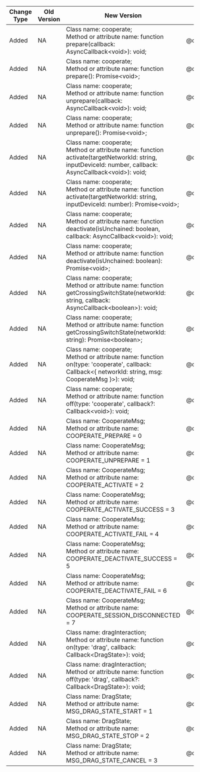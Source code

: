 | Change Type | Old Version | New Version | d.ts File |
| ---- | ------ | ------ | -------- |
|Added|NA|Class name: cooperate;<br>Method or attribute name: function prepare(callback: AsyncCallback\<void>): void;|@ohos.cooperate.d.ts|
|Added|NA|Class name: cooperate;<br>Method or attribute name: function prepare(): Promise\<void>;|@ohos.cooperate.d.ts|
|Added|NA|Class name: cooperate;<br>Method or attribute name: function unprepare(callback: AsyncCallback\<void>): void;|@ohos.cooperate.d.ts|
|Added|NA|Class name: cooperate;<br>Method or attribute name: function unprepare(): Promise\<void>;|@ohos.cooperate.d.ts|
|Added|NA|Class name: cooperate;<br>Method or attribute name: function activate(targetNetworkId: string, inputDeviceId: number, callback: AsyncCallback\<void>): void;|@ohos.cooperate.d.ts|
|Added|NA|Class name: cooperate;<br>Method or attribute name: function activate(targetNetworkId: string, inputDeviceId: number): Promise\<void>;|@ohos.cooperate.d.ts|
|Added|NA|Class name: cooperate;<br>Method or attribute name: function deactivate(isUnchained: boolean, callback: AsyncCallback\<void>): void;|@ohos.cooperate.d.ts|
|Added|NA|Class name: cooperate;<br>Method or attribute name: function deactivate(isUnchained: boolean): Promise\<void>;|@ohos.cooperate.d.ts|
|Added|NA|Class name: cooperate;<br>Method or attribute name: function getCrossingSwitchState(networkId: string, callback: AsyncCallback\<boolean>): void;|@ohos.cooperate.d.ts|
|Added|NA|Class name: cooperate;<br>Method or attribute name: function getCrossingSwitchState(networkId: string): Promise\<boolean>;|@ohos.cooperate.d.ts|
|Added|NA|Class name: cooperate;<br>Method or attribute name: function on(type: 'cooperate', callback: Callback\<{ networkId: string, msg: CooperateMsg }>): void;|@ohos.cooperate.d.ts|
|Added|NA|Class name: cooperate;<br>Method or attribute name: function off(type: 'cooperate', callback?: Callback\<void>): void;|@ohos.cooperate.d.ts|
|Added|NA|Class name: CooperateMsg;<br>Method or attribute name: COOPERATE_PREPARE = 0|@ohos.cooperate.d.ts|
|Added|NA|Class name: CooperateMsg;<br>Method or attribute name: COOPERATE_UNPREPARE = 1|@ohos.cooperate.d.ts|
|Added|NA|Class name: CooperateMsg;<br>Method or attribute name: COOPERATE_ACTIVATE = 2|@ohos.cooperate.d.ts|
|Added|NA|Class name: CooperateMsg;<br>Method or attribute name: COOPERATE_ACTIVATE_SUCCESS = 3|@ohos.cooperate.d.ts|
|Added|NA|Class name: CooperateMsg;<br>Method or attribute name: COOPERATE_ACTIVATE_FAIL = 4|@ohos.cooperate.d.ts|
|Added|NA|Class name: CooperateMsg;<br>Method or attribute name: COOPERATE_DEACTIVATE_SUCCESS = 5|@ohos.cooperate.d.ts|
|Added|NA|Class name: CooperateMsg;<br>Method or attribute name: COOPERATE_DEACTIVATE_FAIL = 6|@ohos.cooperate.d.ts|
|Added|NA|Class name: CooperateMsg;<br>Method or attribute name: COOPERATE_SESSION_DISCONNECTED = 7|@ohos.cooperate.d.ts|
|Added|NA|Class name: dragInteraction;<br>Method or attribute name: function on(type: 'drag', callback: Callback\<DragState>): void;|@ohos.deviceStatus.dragInteraction.d.ts|
|Added|NA|Class name: dragInteraction;<br>Method or attribute name: function off(type: 'drag', callback?: Callback\<DragState>): void;|@ohos.deviceStatus.dragInteraction.d.ts|
|Added|NA|Class name: DragState;<br>Method or attribute name: MSG_DRAG_STATE_START = 1|@ohos.deviceStatus.dragInteraction.d.ts|
|Added|NA|Class name: DragState;<br>Method or attribute name: MSG_DRAG_STATE_STOP = 2|@ohos.deviceStatus.dragInteraction.d.ts|
|Added|NA|Class name: DragState;<br>Method or attribute name: MSG_DRAG_STATE_CANCEL = 3|@ohos.deviceStatus.dragInteraction.d.ts|
